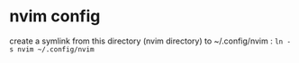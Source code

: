 # nvim config

create a symlink from this directory (nvim directory) to ~/.config/nvim : `ln -s nvim ~/.config/nvim`
